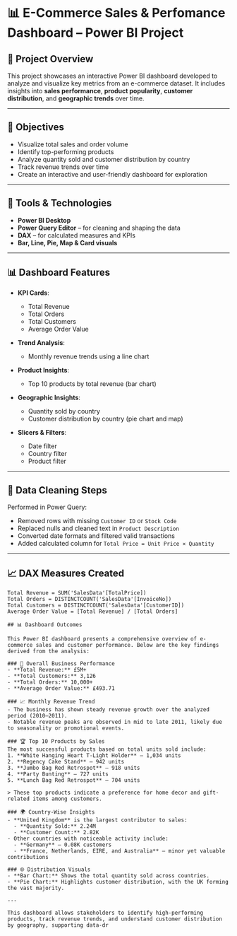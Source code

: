 # 📊 E-Commerce Sales & Perfomance Dashboard – Power BI Project

## 📁 Project Overview

This project showcases an interactive Power BI dashboard developed to analyze and visualize key metrics from an e-commerce dataset. It includes insights into **sales performance**, **product popularity**, **customer distribution**, and **geographic trends** over time.

---

## 🎯 Objectives

- Visualize total sales and order volume
- Identify top-performing products
- Analyze quantity sold and customer distribution by country
- Track revenue trends over time
- Create an interactive and user-friendly dashboard for exploration

---

## 🧰 Tools & Technologies

- **Power BI Desktop**
- **Power Query Editor** – for cleaning and shaping the data
- **DAX** – for calculated measures and KPIs
- **Bar, Line, Pie, Map & Card visuals**

---

## 📊 Dashboard Features

- **KPI Cards**:  
  - Total Revenue  
  - Total Orders  
  - Total Customers  
  - Average Order Value

- **Trend Analysis**:  
  - Monthly revenue trends using a line chart

- **Product Insights**:  
  - Top 10 products by total revenue (bar chart)

- **Geographic Insights**:  
  - Quantity sold by country  
  - Customer distribution by country (pie chart and map)

- **Slicers & Filters**:  
  - Date filter  
  - Country filter  
  - Product filter

---

## 🧹 Data Cleaning Steps

Performed in Power Query:
- Removed rows with missing `Customer ID` or `Stock Code`
- Replaced nulls and cleaned text in `Product Description`
- Converted date formats and filtered valid transactions
- Added calculated column for `Total Price = Unit Price × Quantity`

---

## 📈 DAX Measures Created

```DAX
Total Revenue = SUM('SalesData'[TotalPrice])
Total Orders = DISTINCTCOUNT('SalesData'[InvoiceNo])
Total Customers = DISTINCTCOUNT('SalesData'[CustomerID])
Average Order Value = [Total Revenue] / [Total Orders]

## 📊 Dashboard Outcomes

This Power BI dashboard presents a comprehensive overview of e-commerce sales and customer performance. Below are the key findings derived from the analysis:

### 🔹 Overall Business Performance
- **Total Revenue:** £5M+
- **Total Customers:** 3,126
- **Total Orders:** 10,000+
- **Average Order Value:** £493.71

### 📈 Monthly Revenue Trend
- The business has shown steady revenue growth over the analyzed period (2010–2011).
- Notable revenue peaks are observed in mid to late 2011, likely due to seasonality or promotional events.

### 🏆 Top 10 Products by Sales
The most successful products based on total units sold include:
1. **White Hanging Heart T-Light Holder** – 1,034 units
2. **Regency Cake Stand** – 942 units
3. **Jumbo Bag Red Retrospot** – 918 units
4. **Party Bunting** – 727 units
5. **Lunch Bag Red Retrospot** – 704 units

> These top products indicate a preference for home decor and gift-related items among customers.

### 🌍 Country-Wise Insights
- **United Kingdom** is the largest contributor to sales:
  - **Quantity Sold:** 2.24M
  - **Customer Count:** 2.82K
- Other countries with noticeable activity include:
  - **Germany** – 0.08K customers
  - **France, Netherlands, EIRE, and Australia** – minor yet valuable contributions

### 🌐 Distribution Visuals
- **Bar Chart:** Shows the total quantity sold across countries.
- **Pie Chart:** Highlights customer distribution, with the UK forming the vast majority.

---

This dashboard allows stakeholders to identify high-performing products, track revenue trends, and understand customer distribution by geography, supporting data-dr
